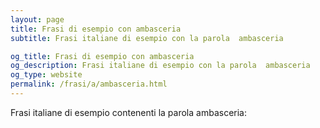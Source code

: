 ```yaml
---
layout: page
title: Frasi di esempio con ambasceria 
subtitle: Frasi italiane di esempio con la parola  ambasceria

og_title: Frasi di esempio con ambasceria 
og_description: Frasi italiane di esempio con la parola  ambasceria
og_type: website
permalink: /frasi/a/ambasceria.html
---
```


Frasi italiane di esempio contenenti la parola ambasceria:


